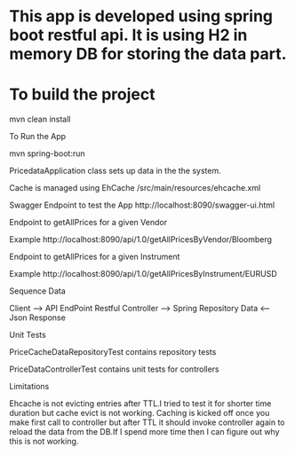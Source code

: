# This app is developed using spring boot restful api. It is using H2 in memory DB for storing the data part.
# To build the project 

mvn clean install

To Run the App

mvn spring-boot:run 

PricedataApplication class sets up data in the the system.

Cache is managed using EhCache /src/main/resources/ehcache.xml

Swagger Endpoint to test the App
http://localhost:8090/swagger-ui.html


Endpoint to getAllPrices for a given Vendor 

Example
http://localhost:8090/api/1.0/getAllPricesByVendor/Bloomberg


Endpoint to getAllPrices for a given Instrument 

Example
http://localhost:8090/api/1.0/getAllPricesByInstrument/EURUSD

Sequence Data

Client --> API EndPoint Restful Controller --> Spring Repository Data 
       <-- Json Response 


Unit Tests 

PriceCacheDataRepositoryTest contains repository tests

PriceDataControllerTest contains unit tests for controllers




Limitations

Ehcache is not evicting entries after TTL.I tried to test it for shorter time duration but cache evict is not working.
Caching is kicked off once you make first call to controller but after TTL it should invoke controller again
to reload the data from the DB.If I spend more time then I can figure out why this is not working.





